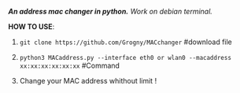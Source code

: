 
***An address mac changer in python.***
*Work on debian terminal.*



**HOW TO USE**:

1. ``git clone https://github.com/Grogny/MACchanger`` #download file 

2. ``python3 MACaddress.py --interface eth0 or wlan0 --macaddress xx:xx:xx:xx:xx:xx`` #Command

3. Change your MAC address whithout limit !
